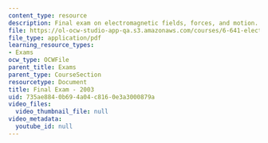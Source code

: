 ```yaml
---
content_type: resource
description: Final exam on electromagnetic fields, forces, and motion.
file: https://ol-ocw-studio-app-qa.s3.amazonaws.com/courses/6-641-electromagnetic-fields-forces-and-motion-spring-2005/735ae8840b694a04c8160e3a3000879a_final1.pdf
file_type: application/pdf
learning_resource_types:
- Exams
ocw_type: OCWFile
parent_title: Exams
parent_type: CourseSection
resourcetype: Document
title: Final Exam - 2003
uid: 735ae884-0b69-4a04-c816-0e3a3000879a
video_files:
  video_thumbnail_file: null
video_metadata:
  youtube_id: null
---
```


